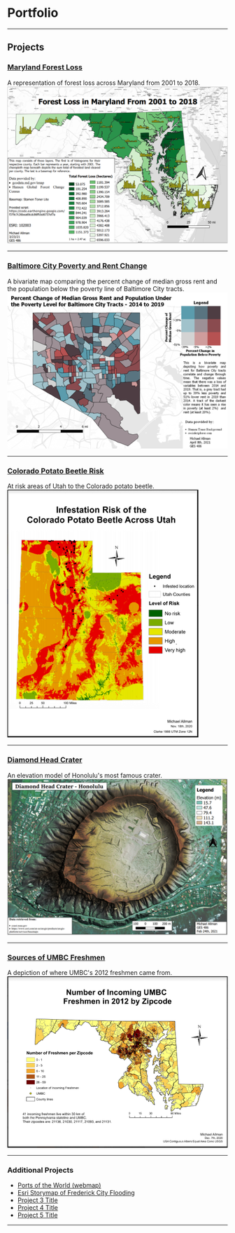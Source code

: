 # Portfolio

---
## Projects

### [Maryland Forest Loss](/project1_486/index)
A representation of forest loss across Maryland from 2001 to 2018.
[<img src="project_probation/Forest_Loss_image.PNG?raw=true"/>](/project1_486/index)

---
### [Baltimore City Poverty and Rent Change](/GES486_Lab6/index)
A bivariate map comparing the percent change of median gross rent and the population below the poverty line of Baltimore City tracts.
[<img src="project_probation/Balt_Poverty_and_Rent.png?raw=true"/>](/GES486_Lab6/index)

---
### [Colorado Potato Beetle Risk](/project_probation/index)
At risk areas of Utah to the Colorado potato beetle.
[<img src="project_probation/Potato_Beetle_Risk.PNG?raw=true"/>](/project_probation/index)

---
### [Diamond Head Crater](/Diamond_Head_Crater/index)
An elevation model of Honolulu's most famous crater.
[<img src="project_probation/Diamond_Head.PNG?raw=true"/>](/Diamond_Head_Crater/index)

---
### [Sources of UMBC Freshmen](/UMBC_Freshmen_Sources/index)
A depiction of where UMBC's 2012 freshmen came from.
[<img src="project_probation/UMBC_Freshmen.PNG?raw=true"/>](/UMBC_Freshmen_Sources/index)

---
### Additional Projects

- [Ports of the World (webmap)](/Lab_5/Ports_Webmap/index)
- [Esri Storymap of Frederick City Flooding](https://arcg.is/14L1rD0)
- [Project 3 Title](http://example.com/)
- [Project 4 Title](http://example.com/)
- [Project 5 Title](http://example.com/)

---
